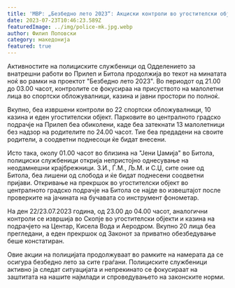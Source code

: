 ```yaml
---
title: 'МВР: „Безбедно лето 2023“: Акциски контроли во угостителски објекти во Прилеп, Битола и Скопје, констатирани прекршоци - 23 ЈУЛИ 2023'
date: 2023-07-23T10:46:23.589Z
featuredImage: ../img/police-mk.jpg.webp
author: Филип Поповски
category: македонија
featured: true
---
```

Активностите на полициските службеници од Одделението за внатрешни работи во Прилеп и Битола продолжија во текот на минатата ноќ во рамки на проектот "Безбедно лето 2023". Во периодот од 21.00 до 03.00 часот, контролите се фокусираа на присуството на малолетни лица во спортски обложувалници, казина и јавни простори по полноќ.

Вкупно, беа извршени контроли во 22 спортски обложувалници, 10 казина и еден угостителски објект. Парковите во централното градско подрачје на Прилеп беа обиколени, каде беа затекнати 13 малолетници без надзор на родителите по 24.00 часот. Тие беа предадени на своите родители, а соодветни поднесоци ќе бидат внесени.

Исто така, околу 01.00 часот во близина на "Јени Џамија" во Битола, полициски службеници открија непристојно однесување на неодамнешни крајбрежници. З.И., Ѓ.М., Љ.М. и С.Џ, сите оние од Битола, беа лишени од слобода и ќе бидат поднесени соодветни пријави. Откривање на прекршок во угостителски објект во централното градско подрачје на Битола се најде во извештајот после проверките на јачината на бучавата со инструмент фонометар.

На ден 22/23.07.2023 година, од 23.00 до 04.00 часот, аналогични контроли се извршија во Скопје во угостителски објекти и казина на подрачјето на Центар, Кисела Вода и Аеродром. Вкупно 20 лица беа прегледани, а еден прекршок од Законот за приватно обезбедување беше констатиран.

Овие акции на полицијата продолжуваат во рамките на намерата да се осигура безбедно лето за сите граѓани. Полициските службеници активно ја следат ситуацијата и непрекинато се фокусираат на заштитата на нашите најмлади и спроведувањето на законските норми.

